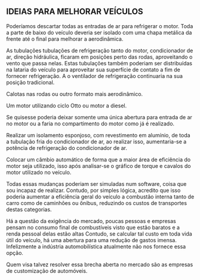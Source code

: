 ## IDEIAS PARA MELHORAR VEÍCULOS

Poderíamos descartar todas as entradas de ar para refrigerar o motor. Toda a parte de baixo do veículo deveria ser isolado com uma chapa metálica da frente até o final para melhorar a aerodinâmica.

As tubulações tubulações de refrigeração tanto do motor, condicionador de ar, direção hidráulica, ficaram em posições perto das rodas, aproveitando o vento que passa nelas. Estas tubulações também poderiam ser distribuídas na lataria do veículo para aproveitar sua superfície de contato a fim de fornecer refrigeração. A o ventilador de refrigeração continuaria na sua posição tradicional.

Calotas nas rodas ou outro formato mais aerodinâmico.

Um motor utilizando ciclo Otto ou motor a diesel.

Se quisesse poderia deixar somente uma única abertura para entrada de ar no motor ou a faria no compartimento do motor como já é realizado.

Realizar um isolamento esponjoso, com revestimento em alumínio, de toda a tubulação fria do condicionador de ar, ao realizar isso, aumentaria-se a potência de refrigeração do condicionador de ar.

Colocar um câmbio automático de forma que a maior área de eficiência do motor seja utilizado, isso após analisar-se o gráfico de torque e cavalos do motor utilizado no veículo.

Todas essas mudanças poderiam ser simuladas num software, coisa que sou incapaz de realizar. Contudo, por simples lógica, acredito que isso poderia aumentar a eficiência geral do veículo a combustão interna tanto de carro como de caminhões ou ônibus, reduzindo os custos de transportes destas categorias.

Há a questão da exigência do mercado, poucas pessoas e empresas pensam no consumo final de combustíveis visto que estão baratos e a renda pessoal delas estão altas 
Contudo, se calcular tal custo em toda vida útil do veículo, há uma abertura para uma redução de gastos imensa. Infelizmente a indústria automobilística atualmente não nos fornece essa opção.

Quem visa talvez resolver essa brecha aberta no mercado são as empresas de customização de automóveis.